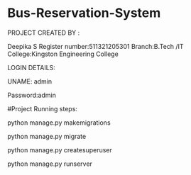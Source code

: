 # Bus-Reservation-System

PROJECT CREATED BY : 

Deepika S
Register number:511321205301
Branch:B.Tech /IT
College:Kingston Engineering College

LOGIN DETAILS:


UNAME: admin


Password:admin




#Project Running steps:

python manage.py makemigrations

python manage.py migrate

python manage.py createsuperuser

python manage.py runserver

